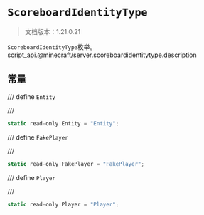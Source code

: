 # `ScoreboardIdentityType`

> 文档版本：1.21.0.21

`ScoreboardIdentityType`枚举。script_api.@minecraft/server.scoreboardidentitytype.description

## 常量

/// define
`Entity`


///

```js
static read-only Entity = "Entity";
```


/// define
`FakePlayer`


///

```js
static read-only FakePlayer = "FakePlayer";
```


/// define
`Player`


///

```js
static read-only Player = "Player";
```

